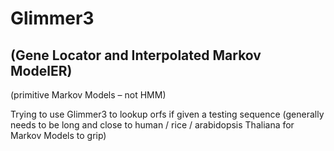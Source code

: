 # Glimmer3 
## (Gene Locator and Interpolated Markov ModelER)

(primitive Markov Models – not HMM)

Trying to use Glimmer3 to lookup orfs if given a testing sequence (generally needs to be long and close to human / rice / arabidopsis Thaliana for Markov Models to grip)
